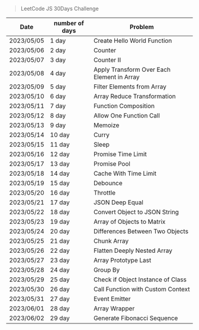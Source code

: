 > LeetCode JS 30Days Challenge


| Date       | number of days | Problem                         |
|------------|----------------|---------------------------------|
| 2023/05/05 | 1 day          | Create Hello World Function     |
| 2023/05/06 | 2 day          | Counter                         |
| 2023/05/07 | 3 day          | Counter II                      |
| 2023/05/08 | 4 day          | Apply Transform Over Each Element in Array |
| 2023/05/09 | 5 day          | Filter Elements from Array      |
| 2023/05/10 | 6 day          | Array Reduce Transformation     |
| 2023/05/11 | 7 day          | Function Composition            |
| 2023/05/12 | 8 day          | Allow One Function Call         |
| 2023/05/13 | 9 day          | Memoize                         |
| 2023/05/14 | 10 day         | Curry                           |
| 2023/05/15 | 11 day         | Sleep                           |
| 2023/05/16 | 12 day         | Promise Time Limit                         |
| 2023/05/17 | 13 day         | Promise Pool|
| 2023/05/18 | 14 day         | Cache With Time Limit|
| 2023/05/19 | 15 day         | Debounce|
| 2023/05/20 | 16 day         | 	Throttle|
| 2023/05/21 | 17 day         | 	JSON Deep Equal|
| 2023/05/22 | 18 day         | 	Convert Object to JSON String|
| 2023/05/23 | 19 day         | 	Array of Objects to Matrix|
| 2023/05/24 | 20 day         | 	Differences Between Two Objects|
| 2023/05/25 | 21 day         | 	Chunk Array|
| 2023/05/26 | 22 day         | 	Flatten Deeply Nested Array|
| 2023/05/27 | 23 day         | 	Array Prototype Last|
| 2023/05/28 | 24 day         | 	Group By|
| 2023/05/29 | 25 day         | 	Check if Object Instance of Class|
| 2023/05/30 | 26 day         | Call Function with Custom Context|
| 2023/05/31 | 27 day         | Event Emitter|
| 2023/06/01 | 28 day         | Array Wrapper|
| 2023/06/02 | 29 day         | Generate Fibonacci Sequence|


